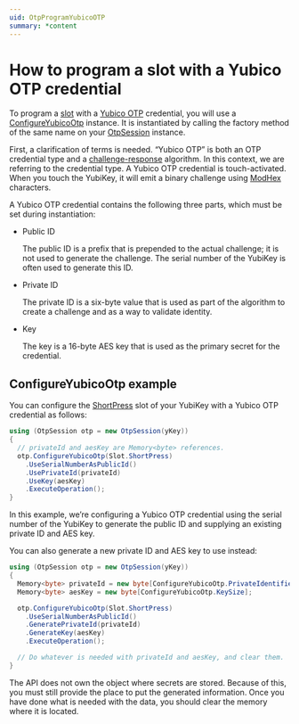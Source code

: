 ```yaml
---
uid: OtpProgramYubicoOTP
summary: *content
---
```


<!-- Copyright 2021 Yubico AB

Licensed under the Apache License, Version 2.0 (the "License");
you may not use this file except in compliance with the License.
You may obtain a copy of the License at

    http://www.apache.org/licenses/LICENSE-2.0

Unless required by applicable law or agreed to in writing, software
distributed under the License is distributed on an "AS IS" BASIS,
WITHOUT WARRANTIES OR CONDITIONS OF ANY KIND, either express or implied.
See the License for the specific language governing permissions and
limitations under the License. -->

# How to program a slot with a Yubico OTP credential

To program a [slot](xref:OtpSlots) with a [Yubico OTP](xref:OtpYubicoOtp) credential, you will use a [ConfigureYubicoOtp](xref:Yubico.YubiKey.Otp.Operations.ConfigureYubicoOtp) instance. It is instantiated by calling the factory method of the same name on your [OtpSession](xref:Yubico.YubiKey.Otp.OtpSession) instance.

First, a clarification of terms is needed. “Yubico OTP” is both an OTP credential type and a [challenge-response](xref:OtpChallengeResponse) algorithm. In this context, we are referring to the credential type. A Yubico OTP credential is touch-activated. When you touch the YubiKey, it will emit a binary challenge using [ModHex](xref:OtpModhex) characters.

A Yubico OTP credential contains the following three parts, which must be set during instantiation:

* Public ID

   The public ID is a prefix that is prepended to the actual challenge; it is not used to generate the challenge. The serial number of the YubiKey is often used to generate this ID.

* Private ID

   The private ID is a six-byte value that is used as part of the algorithm to create a challenge and as a way to validate identity.

* Key

   The key is a 16-byte AES key that is used as the primary secret for the credential.

## ConfigureYubicoOtp example  

You can configure the [ShortPress](xref:Yubico.YubiKey.Otp.Slot.ShortPress) slot of your YubiKey with a Yubico OTP credential as follows:

```C#
using (OtpSession otp = new OtpSession(yKey))
{
  // privateId and aesKey are Memory<byte> references.
  otp.ConfigureYubicoOtp(Slot.ShortPress)
    .UseSerialNumberAsPublicId()
    .UsePrivateId(privateId)
    .UseKey(aesKey)
    .ExecuteOperation();
}
```

In this example, we’re configuring a Yubico OTP credential using the serial number of the YubiKey to generate the public ID and supplying an existing private ID and AES key.

You can also generate a new private ID and AES key to use instead:

```C#
using (OtpSession otp = new OtpSession(yKey))
{
  Memory<byte> privateId = new byte[ConfigureYubicoOtp.PrivateIdentifierSize];
  Memory<byte> aesKey = new byte[ConfigureYubicoOtp.KeySize];

  otp.ConfigureYubicoOtp(Slot.ShortPress)
    .UseSerialNumberAsPublicId()
    .GeneratePrivateId(privateId)
    .GenerateKey(aesKey)
    .ExecuteOperation();

  // Do whatever is needed with privateId and aesKey, and clear them.
}
```

The API does not own the object where secrets are stored. Because of this, you must still provide the place to put the generated information. Once you have done what is needed with the data, you should clear the memory where it is located.
